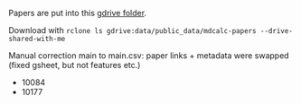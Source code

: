 Papers are put into this [gdrive folder](https://drive.google.com/drive/folders/1OUXtsddxEAOl3tKEZegBQSwArUecb-6J).

Download with `rclone ls gdrive:data/public_data/mdcalc-papers --drive-shared-with-me`

Manual correction main to main.csv: paper links + metadata were swapped (fixed gsheet, but not features etc.)
- 10084
- 10177